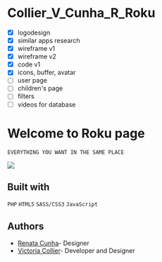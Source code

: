 # Collier_V_Cunha_R_Roku

- [x] logodesign
- [x] similar apps research
- [x] wireframe v1
- [x] wireframe v2
- [x] code v1
- [x] icons, buffer, avatar
- [ ] user page
- [ ] children's page
- [ ] filters
- [ ] videos for database

# Welcome to Roku page
```EVERYTHING YOU WANT IN THE SAME PLACE```

![](../mainbanner2.jpg)

## Built with

```PHP```
```HTML5```
```SASS/CSS3```
```JavaScript```

## Authors
- [Renata Cunha](https://github.com/Re-01)- Designer
- [Victoria Collier](https://github.com/vcollier)- Developer and Designer
